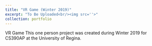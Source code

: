 ```yaml
---
title: "VR Game (Winter 2019)"
excerpt: "To Be Uploaded<br/><img src=''>"
collection: portfolio
---
```


VR Game
This one person project was created during Winter 2019 for CS390AP at the University of Regina.  
